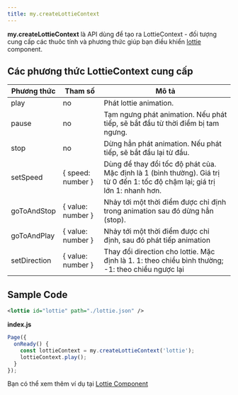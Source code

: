 ```yaml
---
title: my.createLottieContext
---
```


**my.createLottieContext** là API dùng để tạo ra LottieContext - đối tượng cung cấp các thuôc tính và phương thức giúp bạn điều khiển [lottie](docs/component/basic/media/lottie) component.

## Các phương thức LottieContext cung cấp

| Phương thức  | Tham số           | Mô tả                                                                                                                         |
| ------------ | ----------------- | ----------------------------------------------------------------------------------------------------------------------------- |
| play         | no                | Phát lottie animation.                                                                                                        |
| pause        | no                | Tạm ngưng phát animation. Nếu phát tiếp, sẽ bắt đầu từ thời điểm bị tam ngưng.                                                |
| stop         | no                | Dừng hẳn phát animation. Nếu phát tiếp, sẽ bắt đầu lại từ đầu.                                                                |
| setSpeed     | { speed: number } | Dùng để thay đổi tốc độ phát của. Mặc định là 1 (bình thường). Giá trị từ 0 đến 1: tốc độ chậm lại; giá trị lớn 1: nhanh hơn. |
| goToAndStop  | { value: number } | Nhảy tới một thời điểm được chỉ định trong animation sau đó dừng hẳn (stop).                                                  |
| goToAndPlay  | { value: number } | Nhảy tới một thời điểm được chỉ định, sau đó phát tiếp animation                                                              |
| setDirection | { value: number } | Thay đổi direction cho lottie. Mặc định là 1. 1: theo chiều bình thường; -1: theo chiều ngược lại                             |


## Sample Code

```xml
<lottie id="lottie" path="./lottie.json" />
```

**index.js**

```js
Page({
  onReady() {
    const lottieContext = my.createLottieContext('lottie');
    lottieContext.play();
  }
});
```

Bạn có thể xem thêm ví dụ tại [Lottie Component](/docs/component/media/lottie)
